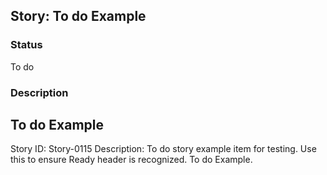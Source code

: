## Story: To do Example

### Status

To do

### Description

## To do Example

Story ID: Story-0115
Description:
To do story example item for testing.
Use this to ensure Ready header is recognized.
To do Example.

